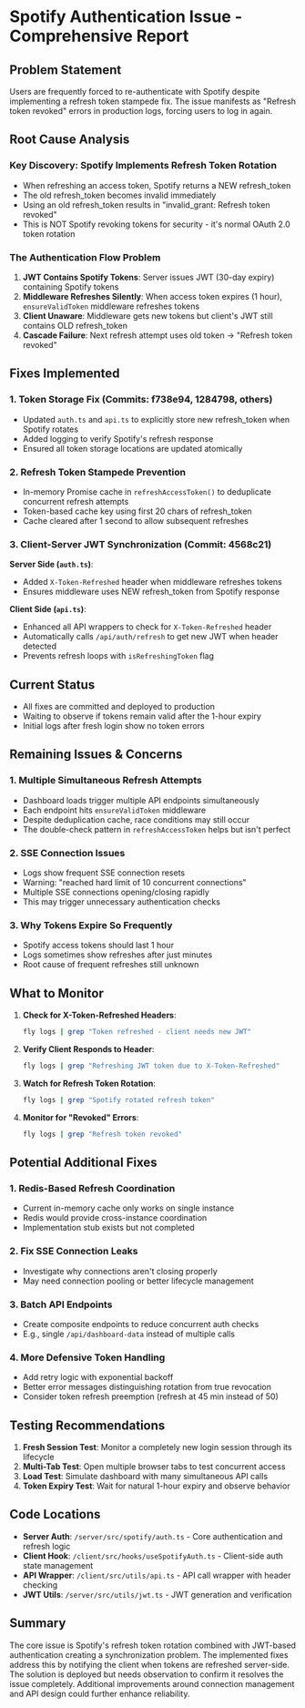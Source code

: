 # Spotify Authentication Issue - Comprehensive Report

## Problem Statement
Users are frequently forced to re-authenticate with Spotify despite implementing a refresh token stampede fix. The issue manifests as "Refresh token revoked" errors in production logs, forcing users to log in again.

## Root Cause Analysis

### Key Discovery: Spotify Implements Refresh Token Rotation
- When refreshing an access token, Spotify returns a NEW refresh_token
- The old refresh_token becomes invalid immediately
- Using an old refresh_token results in "invalid_grant: Refresh token revoked"
- This is NOT Spotify revoking tokens for security - it's normal OAuth 2.0 token rotation

### The Authentication Flow Problem
1. **JWT Contains Spotify Tokens**: Server issues JWT (30-day expiry) containing Spotify tokens
2. **Middleware Refreshes Silently**: When access token expires (1 hour), `ensureValidToken` middleware refreshes tokens
3. **Client Unaware**: Middleware gets new tokens but client's JWT still contains OLD refresh_token
4. **Cascade Failure**: Next refresh attempt uses old token → "Refresh token revoked"

## Fixes Implemented

### 1. Token Storage Fix (Commits: f738e94, 1284798, others)
- Updated `auth.ts` and `api.ts` to explicitly store new refresh_token when Spotify rotates
- Added logging to verify Spotify's refresh response
- Ensured all token storage locations are updated atomically

### 2. Refresh Token Stampede Prevention
- In-memory Promise cache in `refreshAccessToken()` to deduplicate concurrent refresh attempts
- Token-based cache key using first 20 chars of refresh_token
- Cache cleared after 1 second to allow subsequent refreshes

### 3. Client-Server JWT Synchronization (Commit: 4568c21)
**Server Side (`auth.ts`)**:
- Added `X-Token-Refreshed` header when middleware refreshes tokens
- Ensures middleware uses NEW refresh_token from Spotify response

**Client Side (`api.ts`)**:
- Enhanced all API wrappers to check for `X-Token-Refreshed` header
- Automatically calls `/api/auth/refresh` to get new JWT when header detected
- Prevents refresh loops with `isRefreshingToken` flag

## Current Status
- All fixes are committed and deployed to production
- Waiting to observe if tokens remain valid after the 1-hour expiry
- Initial logs after fresh login show no token errors

## Remaining Issues & Concerns

### 1. Multiple Simultaneous Refresh Attempts
- Dashboard loads trigger multiple API endpoints simultaneously
- Each endpoint hits `ensureValidToken` middleware
- Despite deduplication cache, race conditions may still occur
- The double-check pattern in `refreshAccessToken` helps but isn't perfect

### 2. SSE Connection Issues
- Logs show frequent SSE connection resets
- Warning: "reached hard limit of 10 concurrent connections"
- Multiple SSE connections opening/closing rapidly
- This may trigger unnecessary authentication checks

### 3. Why Tokens Expire So Frequently
- Spotify access tokens should last 1 hour
- Logs sometimes show refreshes after just minutes
- Root cause of frequent refreshes still unknown

## What to Monitor

1. **Check for X-Token-Refreshed Headers**:
   ```bash
   fly logs | grep "Token refreshed - client needs new JWT"
   ```

2. **Verify Client Responds to Header**:
   ```bash
   fly logs | grep "Refreshing JWT token due to X-Token-Refreshed"
   ```

3. **Watch for Refresh Token Rotation**:
   ```bash
   fly logs | grep "Spotify rotated refresh token"
   ```

4. **Monitor for "Revoked" Errors**:
   ```bash
   fly logs | grep "Refresh token revoked"
   ```

## Potential Additional Fixes

### 1. Redis-Based Refresh Coordination
- Current in-memory cache only works on single instance
- Redis would provide cross-instance coordination
- Implementation stub exists but not completed

### 2. Fix SSE Connection Leaks
- Investigate why connections aren't closing properly
- May need connection pooling or better lifecycle management

### 3. Batch API Endpoints
- Create composite endpoints to reduce concurrent auth checks
- E.g., single `/api/dashboard-data` instead of multiple calls

### 4. More Defensive Token Handling
- Add retry logic with exponential backoff
- Better error messages distinguishing rotation from true revocation
- Consider token refresh preemption (refresh at 45 min instead of 50)

## Testing Recommendations

1. **Fresh Session Test**: Monitor a completely new login session through its lifecycle
2. **Multi-Tab Test**: Open multiple browser tabs to test concurrent access
3. **Load Test**: Simulate dashboard with many simultaneous API calls
4. **Token Expiry Test**: Wait for natural 1-hour expiry and observe behavior

## Code Locations

- **Server Auth**: `/server/src/spotify/auth.ts` - Core authentication and refresh logic
- **Client Hook**: `/client/src/hooks/useSpotifyAuth.ts` - Client-side auth state management
- **API Wrapper**: `/client/src/utils/api.ts` - API call wrapper with header checking
- **JWT Utils**: `/server/src/utils/jwt.ts` - JWT generation and verification

## Summary

The core issue is Spotify's refresh token rotation combined with JWT-based authentication creating a synchronization problem. The implemented fixes address this by notifying the client when tokens are refreshed server-side. The solution is deployed but needs observation to confirm it resolves the issue completely. Additional improvements around connection management and API design could further enhance reliability.